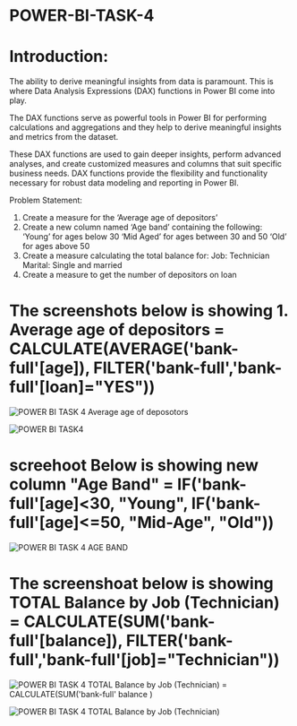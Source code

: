 # POWER-BI-TASK-4

# Introduction:

The ability to derive meaningful insights from data is paramount. This is where Data Analysis Expressions (DAX) functions in Power BI come into play.

The DAX functions serve as powerful tools in Power BI for performing calculations and aggregations and they help to derive meaningful insights and metrics from the dataset.

These DAX functions are used to gain deeper insights, perform advanced analyses, and create customized measures and columns that suit specific business needs. DAX functions provide the flexibility and functionality necessary for robust data modeling and reporting in Power BI.

Problem Statement:
1. Create a measure for the ‘Average age of depositors’
2. Create a new column named ‘Age band’ containing the following:
  ‘Young’ for ages below 30
  ‘Mid Aged’ for ages between 30 and 50
  ‘Old’ for ages above 50
3. Create a measure calculating the total balance for:
  Job: Technician
  Marital: Single and married
4. Create a measure to get the number of depositors on loan

# The screenshots below is showing 1. Average age of depositors = CALCULATE(AVERAGE('bank-full'[age]), FILTER('bank-full','bank-full'[loan]="YES"))

![POWER BI TASK 4 Average age of deposotors](https://github.com/Tonyigba/POWER-BI-TASK-4/assets/143624967/51354438-e11b-406f-a70d-45b05110d089)

![POWER BI TASK4](https://github.com/Tonyigba/POWER-BI-TASK-4/assets/143624967/1313f57c-658a-434b-92a6-408120859340)


# screehoot Below is showing new column "Age Band" = IF('bank-full'[age]<30, "Young", IF('bank-full'[age]<=50, "Mid-Age", "Old"))

![POWER BI TASK 4 AGE BAND](https://github.com/Tonyigba/POWER-BI-TASK-4/assets/143624967/eed394d6-0267-4498-ba1c-5de14f4befa3)


# The screenshoat below is showing TOTAL Balance by Job (Technician) = CALCULATE(SUM('bank-full'[balance]), FILTER('bank-full','bank-full'[job]="Technician"))

![POWER BI TASK 4 TOTAL Balance by Job (Technician) = CALCULATE(SUM('bank-full' balance )](https://github.com/Tonyigba/POWER-BI-TASK-4/assets/143624967/14f46bf1-6364-4e68-9ea9-e36d169ea71c)

![POWER BI TASK 4 TOTAL Balance by Job (Technician)](https://github.com/Tonyigba/POWER-BI-TASK-4/assets/143624967/b5ef2ef8-9198-4abe-a126-d52c9594085f)

